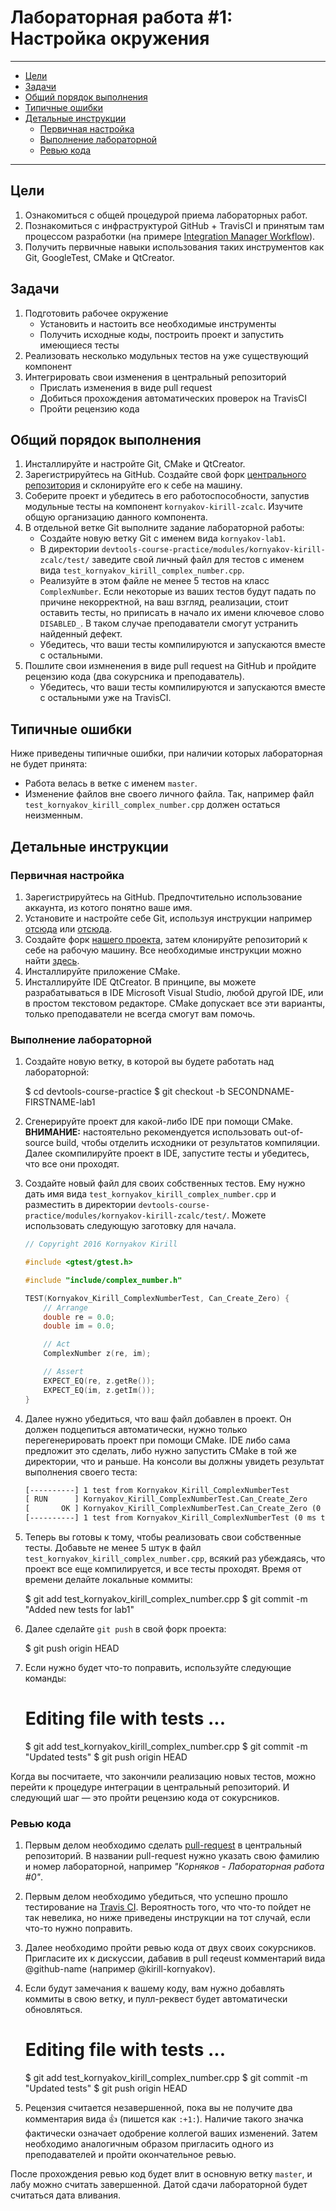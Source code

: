 # Лабораторная работа #1: Настройка окружения

---------------------------------------------

- [Цели](#user-content-цели)
- [Задачи](#user-content-задачи)
- [Общий порядок выполнения](#user-content-общий-порядок-выполнения)
- [Типичные ошибки](#user-content-типичные-ошибки)
- [Детальные инструкции](#user-content-детальные-инструкции)
  - [Первичная настройка](#user-content-первичная-настройка)
  - [Выполнение лабораторной](#user-content-выполнение-лабораторной)
  - [Ревью кода](#user-content-ревью-кода)

---------------------------------------------

<!-- TODO
  - Описать инсталляцию QtCreator

-->

## Цели

  1. Ознакомиться с общей процедурой приема лабораторных работ.
  1. Познакомиться с инфраструктурой GitHub + TravisCI и принятым там процессом
     разработки (на примере [Integration Manager Workflow][imworkflow]).
  1. Получить первичные навыки использования таких инструментов как Git,
     GoogleTest, CMake и QtCreator.

## Задачи

  1. Подготовить рабочее окружение
     - Установить и настоить все необходимые инструменты
     - Получить исходные коды, построить проект и запустить имеющиеся тесты
  1. Реализовать несколько модульных тестов на уже существующий компонент
  1. Интегрировать свои изменения в центральный репозиторий
     - Прислать изменения в виде pull request
     - Добиться прохождения автоматических проверок на TravisCI
     - Пройти рецензию кода

## Общий порядок выполнения

  1. Инсталлируйте и настройте Git, CMake и QtCreator.
  1. Зарегистрируйтесь на GitHub. Создайте свой форк [центрального
     репозитория][central-repo] и склонируйте его к себе на машину.
  1. Соберите проект и убедитесь в его работоспособности, запустив модульные
     тесты на компонент `kornyakov-kirill-zcalc`. Изучите общую организацию
     данного компонента.
  1. В отдельной ветке Git выполните задание лабораторной работы:
     - Создайте новую ветку Git с именем вида `kornyakov-lab1`.
     - В директории
       `devtools-course-practice/modules/kornyakov-kirill-zcalc/test/` заведите
       свой личный файл для тестов с именем вида
       `test_kornyakov_kirill_complex_number.cpp`.
     - Реализуйте в этом файле не менее 5 тестов на класс `ComplexNumber`. Если
       некоторые из ваших тестов будут падать по причине некорректной, на ваш
       взгляд, реализации, стоит оставить тесты, но приписать в начало их имени
       ключевое слово `DISABLED_`. В таком случае преподаватели смогут устранить
       найденный дефект.
     - Убедитесь, что ваши тесты компилируются и запускаются вместе с
       остальными.
  1. Пошлите свои измненения в виде pull request на GitHub и пройдите рецензию
     кода (два сокурсника и преподаватель).
     - Убедитесь, что ваши тесты компилируются и запускаются вместе с
       остальными уже на TravisCI.

## Типичные ошибки

Ниже приведены типичные ошибки, при наличии которых лабораторная не будет
принята:

  - Работа велась в ветке с именем `master`.
  - Изменение файлов вне своего личного файла. Так, например файл
    `test_kornyakov_kirill_complex_number.cpp` должен остаться неизменным.

## Детальные инструкции

### Первичная настройка

  1. Зарегистрируйтесь на GitHub. Предпочтительно использование аккаунта, из
     котого понятно ваше имя.
  1. Установите и настройте себе Git, используя инструкции например
     [отсюда][help-git-mp2] или [отсюда][help-git].
  1. Создайте форк [нашего проекта][central-repo], затем клонируйте репозиторий
     к себе на рабочую машину. Все необходимые инструкции можно найти
     [здесь][help-fork].
  1. Инсталлируйте приложение CMake.
  1. Инсталлируйте IDE QtCreator. В принципе, вы можете разрабатываться в IDE
     Microsoft Visual Studio, любой другой IDE, или в простом текстовом
     редакторе. CMake допускает все эти варианты, только преподаватели не всегда
     смогут вам помочь.

### Выполнение лабораторной

  1. Создайте новую ветку, в которой вы будете работать над лабораторной:

        $ cd devtools-course-practice
        $ git checkout -b SECONDNAME-FIRSTNAME-lab1

  1. Сгенерируйте проект для какой-либо IDE при помощи CMake. __ВНИМАНИЕ:__
     настоятельно рекомендуется использовать out-of-source build, чтобы отделить
     исходники от результатов компиляции. Далее скомпилируйте проект в IDE,
     запустите тесты и убедитесь, что все они проходят.

  1. Создайте новый файл для своих собственных тестов. Ему нужно дать имя вида
     `test_kornyakov_kirill_complex_number.cpp` и разместить в директории
     `devtools-course-practice/modules/kornyakov-kirill-zcalc/test/`. Можете
     использовать следующую заготовку для начала.

     ```cpp
     // Copyright 2016 Kornyakov Kirill

     #include <gtest/gtest.h>

     #include "include/complex_number.h"

     TEST(Kornyakov_Kirill_ComplexNumberTest, Can_Create_Zero) {
         // Arrange
         double re = 0.0;
         double im = 0.0;

         // Act
         ComplexNumber z(re, im);

         // Assert
         EXPECT_EQ(re, z.getRe());
         EXPECT_EQ(im, z.getIm());
     }
     ```

  1. Далее нужно убедиться, что ваш файл добавлен в проект. Он должен
     подцепиться автоматически, нужно только перегенерировать проект при помощи
     CMake. IDE либо сама предложит это сделать, либо нужно запустить CMake в
     той же директории, что и раньше. На консоли вы должны увидеть результат
     выполнения своего теста:

     ```txt
     [----------] 1 test from Kornyakov_Kirill_ComplexNumberTest
     [ RUN      ] Kornyakov_Kirill_ComplexNumberTest.Can_Create_Zero
     [       OK ] Kornyakov_Kirill_ComplexNumberTest.Can_Create_Zero (0 ms)
     [----------] 1 test from Kornyakov_Kirill_ComplexNumberTest (0 ms total)
     ```

  1. Теперь вы готовы к тому, чтобы реализовать свои собственные тесты. Добавьте
     не менее 5 штук в файл `test_kornyakov_kirill_complex_number.cpp`, всякий
     раз убеждаясь, что проект все еще компилируется, и все тесты проходят.
     Время от времени делайте локальные коммиты:

        $ git add test_kornyakov_kirill_complex_number.cpp
        $ git commit -m "Added new tests for lab1"

  1. Далее сделайте `git push` в свой форк проекта:

        $ git push origin HEAD

  1. Если нужно будет что-то поправить, используйте следующие команды:

        # Editing file with tests ...
        $ git add test_kornyakov_kirill_complex_number.cpp
        $ git commit -m "Updated tests"
        $ git push origin HEAD

Когда вы посчитаете, что закончили реализацию новых тестов, можно перейти к
процедуре интеграции в центральный репозиторий. И следующий шаг — это пройти
рецензию кода от сокурсников.

### Ревью кода

  1. Первым делом необходимо сделать [pull-request][help-pr] в центральный
     репозиторий. В названии pull-request нужно указать свою фамилию и номер
     лабораторной, например _"Корняков - Лабораторная работа #0"_.
  1. Первым делом необходимо убедиться, что успешно прошло тестирование на
     [Travis CI][travis]. Вероятность того, что что-то пойдет не так невелика,
     но ниже приведены инструкции на тот случай, если что-то нужно поправить.
  1. Далее необходимо пройти ревью кода от двух своих сокурсников. Пригласите их
     к дискуссии, дабавив в pull reqeust комментарий вида @github-name (например
     @kirill-kornyakov).
  1. Если будут замечания к вашему коду, вам нужно добавлять коммиты в
     свою ветку, и пулл-реквест будет автоматически обновляться.

        # Editing file with tests ...
        $ git add test_kornyakov_kirill_complex_number.cpp
        $ git commit -m "Updated tests"
        $ git push origin HEAD

  1. Рецензия считается незавершенной, пока вы не получите два комментария вида
     :+1: (пишется как `:+1:`). Наличие такого значка фактически означает
     одобрение коллегой ваших изменений. Затем необходимо аналогичным образом
     пригласить одного из преподавателей и пройти окончательное ревью.

После прохождения ревью код будет влит в основную ветку `master`, и лабу можно
считать завершенной. Датой сдачи лабораторной будет считаться дата вливания.

<!-- LINKS -->

[group]:        https://groups.google.com/forum/#!forum/devtools-course
[topics]:       https://docs.google.com/spreadsheet/ccc?key=0AsBBkrQIoSbjdEdTUFRsaUw3LV92eVhwXzYtb0tZNHc#gid=3
[travis]:       https://travis-ci.org/UNN-VMK-Software/devtools-course-practice/pull_requests
[central-repo]: https://github.com/UNN-VMK-Software/devtools-course-practice

[help-git-mp2]: https://github.com/UNN-VMK-Software/mp2-lab1-set#Инструкция-по-выполнению-работы
[help-git]:     https://help.github.com/articles/set-up-git
[help-fork]:    https://help.github.com/articles/fork-a-repo
[help-pr]:      https://help.github.com/articles/using-pull-requests
[gfm]:          https://help.github.com/articles/github-flavored-markdown
[imworkflow]:   https://git-scm.com/book/en/v2/Distributed-Git-Distributed-Workflows#Integration-Manager-Workflow

<!-- BACKUP
  1. Выберите себе свободную тему из [списка][topics], вписав свое имя и группу.

    1. В подпапке `code` заведите папку со своим именем (вида `surname-name`), и
     поместите туда файл `README.md`. Это будет ваша wiki страничка в формате
     Markdown со всеми деталями о вашем проекте.

        $ cd code
        $ mkdir surname-name
        $ cd surname-name
        $ touch README.md
-->
